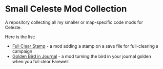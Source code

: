# Small Celeste Mod Collection

A repository collecting all my smaller or map-specific code mods for Celeste.

Here is the list:
- [Full Clear Stamp](https://gamebanana.com/mods/34279) - a mod adding a stamp on a save file for full-clearing a campaign
- [Golden Bird in Journal](https://gamebanana.com/mods/53662) - a mod turning the bird in your journal golden when you full clear Farewell